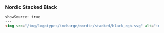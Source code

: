 ### Nordic Stacked Black

```html
showSource: true
---
<img src="/img/logotypes/incharge/nordic/stacked/black_rgb.svg" alt="incharge_logotype_nordic_stacked_black_rgb" />
```
